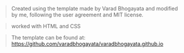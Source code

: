 > Created using the template made by Varad Bhogayata and modified by me, following the user agreement and MIT license.

> worked with HTML and CSS

> The template can be found at: https://github.com/varadbhogayata/varadbhogayata.github.io 
